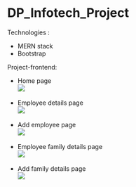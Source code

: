 # DP_Infotech_Project

Technologies : 
<ul>
<li> MERN stack </li>
<li> Bootstrap </li>
</ul>

Project-frontend:
<ul>
<li> Home page </li>
<img src="https://user-images.githubusercontent.com/88665593/225940640-8c93508f-6d8e-42c6-a599-b393125d92d9.jpg">
<br></br>
  
<li> Employee details page </li>
<img src="https://user-images.githubusercontent.com/88665593/226510925-d1465088-89e6-46b0-be5f-225fdea32a0b.jpg">
<br></br>

<li> Add employee page </li>
<img src="https://user-images.githubusercontent.com/88665593/226510925-d1465088-89e6-46b0-be5f-225fdea32a0b.jpg">
<br></br>

<li> Employee family details page </li>
<img src="https://user-images.githubusercontent.com/88665593/226511762-779459e6-6f26-4df1-96d4-4bb70d491f8a.jpg">
<br></br>  
<li> Add family details page </li>
<img src="https://user-images.githubusercontent.com/88665593/226510925-d1465088-89e6-46b0-be5f-225fdea32a0b.jpg">
<br></br>
</ul>  

